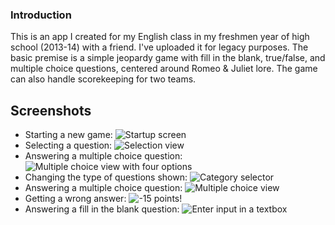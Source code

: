 ### Introduction
This is an app I created for my English class in my freshmen year of high school (2013-14) with a friend. I've uploaded it for legacy purposes. The basic premise is a simple jeopardy game with fill in the blank, true/false, and multiple choice questions, centered around Romeo & Juliet lore. The game can also handle scorekeeping for two teams.

## Screenshots
* Starting a new game:
![Startup screen](Screenshots/Startup.png)
* Selecting a question:
![Selection view](Screenshots/SelectionView.png)
* Answering a multiple choice question:
![Multiple choice view with four options](Screenshots/MultipleChoice.png)
* Changing the type of questions shown:
![Category selector](Screenshots/CategorySelector.png)
* Answering a multiple choice question:
![Multiple choice view](Screenshots/MultipleChoice.png)
* Getting a wrong answer:
![-15 points!](Screenshots/WrongAnswer.png)
* Answering a fill in the blank question:
![Enter input in a textbox](Screenshots/FillInTheBlank.png)
